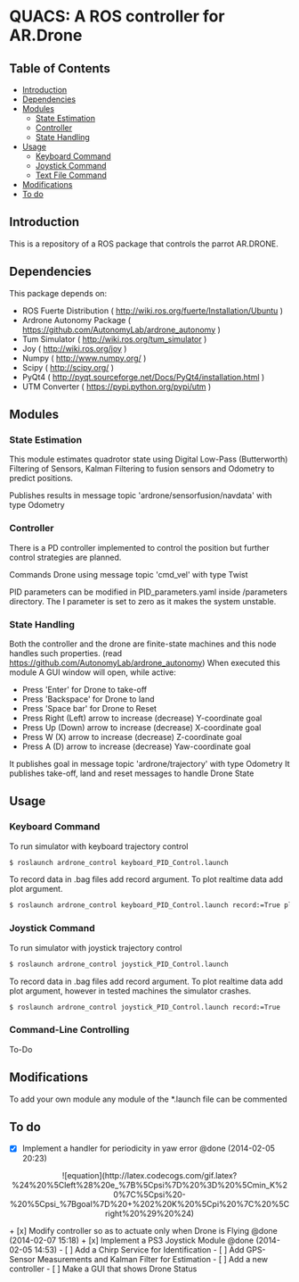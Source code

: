 # QUACS: A ROS controller for AR.Drone

## Table of Contents

- [Introduction](#introduction)
- [Dependencies](#dependencies)
- [Modules](#odules)
	- [State Estimation](#state-estimation)
	- [Controller](#controller)
	- [State Handling](#state-handling)
- [Usage](#usage)
	- [Keyboard Command](#keyboard-command)
	- [Joystick Command](#joystick-command)
	- [Text File Command](#text-file-command)
- [Modifications](#modifications)
- [To do](#to-do)

## Introduction
This is a repository of a ROS package that controls the parrot AR.DRONE.

## Dependencies
This package depends on:

* ROS Fuerte Distribution ( http://wiki.ros.org/fuerte/Installation/Ubuntu )
* Ardrone Autonomy Package ( https://github.com/AutonomyLab/ardrone_autonomy )
* Tum Simulator ( http://wiki.ros.org/tum_simulator )
* Joy ( http://wiki.ros.org/joy )
* Numpy ( http://www.numpy.org/ )
* Scipy ( http://scipy.org/ ) 
* PyQt4 ( http://pyqt.sourceforge.net/Docs/PyQt4/installation.html )
* UTM Converter ( https://pypi.python.org/pypi/utm )

## Modules
### State Estimation
This module estimates quadrotor state using Digital Low-Pass (Butterworth) Filtering of Sensors, Kalman Filtering to fusion sensors and Odometry to predict positions. 

Publishes results in message topic 'ardrone/sensorfusion/navdata' with type Odometry

### Controller
There is a PD controller implemented to control the position but further control strategies are planned. 

Commands Drone using message topic 'cmd_vel' with type Twist

PID parameters can be modified in PID_parameters.yaml inside /parameters directory. The I parameter is set to zero as it makes the system unstable. 


### State Handling
Both the controller and the drone are finite-state machines and this node handles such properties. (read https://github.com/AutonomyLab/ardrone_autonomy)
When executed this module A GUI window will open, while active:

* Press 'Enter' for Drone to take-off
* Press 'Backspace' for Drone to land
* Press 'Space bar' for Drone to Reset
* Press Right (Left) arrow to increase (decrease) Y-coordinate goal
* Press Up (Down) arrow to increase (decrease) X-coordinate goal
* Press W (X) arrow to increase (decrease) Z-coordinate goal
* Press A (D) arrow to increase (decrease) Yaw-coordinate goal

It publishes goal in message topic 'ardrone/trajectory' with type Odometry
It publishes take-off, land and reset messages to handle Drone State

## Usage
### Keyboard Command
To run simulator with keyboard trajectory control
```bash
$ roslaunch ardrone_control keyboard_PID_Control.launch
```
To record data in .bag files add record argument. To plot realtime data add plot argument.  
```bash
$ roslaunch ardrone_control keyboard_PID_Control.launch record:=True plot:=True
```

### Joystick Command
To run simulator with joystick trajectory control
```bash
$ roslaunch ardrone_control joystick_PID_Control.launch
```
To record data in .bag files add record argument. To plot realtime data add plot argument, however in tested machines the simulator crashes.  
```bash
$ roslaunch ardrone_control joystick_PID_Control.launch record:=True
```

### Command-Line Controlling
To-Do

## Modifications
To add your own module any module of the *.launch file can be commented 

## To do

+ [x] Implement a handler for periodicity in yaw error  @done (2014-02-05 20:23)
<p align="center">
![equation](http://latex.codecogs.com/gif.latex?%24%20%5Cleft%28%20e_%7B%5Cpsi%7D%20%3D%20%5Cmin_K%20%7C%5Cpsi%20-%20%5Cpsi_%7Bgoal%7D%20&plus;%202%20K%20%5Cpi%20%7C%20%5Cright%20%29%20%24)
</p> 
+ [x] Modify controller so as to actuate only when Drone is Flying  @done (2014-02-07 15:18)
+ [x] Implement a PS3 Joystick Module  @done (2014-02-05 14:53)
- [ ] Add a Chirp Service for Identification
- [ ] Add GPS-Sensor Measurements and Kalman Filter for Estimation
- [ ] Add a new controller
- [ ] Make a GUI that shows Drone Status

